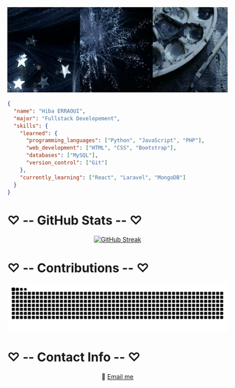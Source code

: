 <div align="center">
  <img src="imgs/img1.jfif" width=1020 height=195>
</div>


```json
{
  "name": "Hiba ERRAOUI",
  "major": "Fullstack Developement",
  "skills": {
    "learned": {
      "programming_languages": ["Python", "JavaScript", "PHP"],
      "web_development": ["HTML", "CSS", "Bootstrap"],
      "databases": ["MySQL"],
      "version_control": ["Git"]
    },
    "currently_learning": ["React", "Laravel", "MongoDB"]
  }
}
```


# ♡ -- GitHub Stats -- ♡

<div align="center">
  
[![GitHub Streak](https://streak-stats.demolab.com/?user=er-hiba&theme=holi-theme&card_width=1020&card_height=210&hide_border=true)](https://git.io/streak-stats)
</div>

<!-- [![committers.top badge](https://user-badge.committers.top/morocco/er-hiba.svg)](https://user-badge.committers.top/morocco/er-hiba) -->


# ♡ -- Contributions -- ♡

<div align="center">
  
![snake svg](https://github.com/er-hiba/er-hiba/blob/output/github-contribution-grid-snake.svg)
</div>

# ♡ -- Contact Info -- ♡

<div align="center">
  
📧 [Email me](mailto:hibah.erraoui@gmail.com)
</div>
